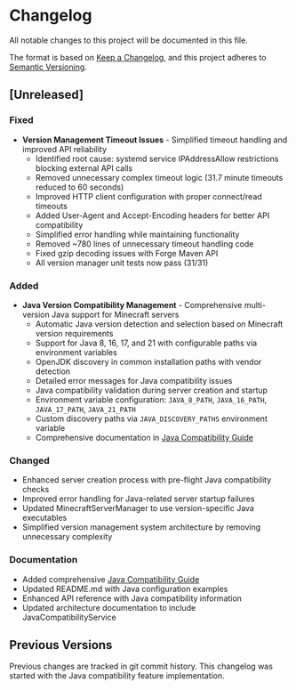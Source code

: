 # Changelog

All notable changes to this project will be documented in this file.

The format is based on [Keep a Changelog](https://keepachangelog.com/en/1.0.0/),
and this project adheres to [Semantic Versioning](https://semver.org/spec/v2.0.0.html).

## [Unreleased]

### Fixed
- **Version Management Timeout Issues** - Simplified timeout handling and improved API reliability
  - Identified root cause: systemd service IPAddressAllow restrictions blocking external API calls
  - Removed unnecessary complex timeout logic (31.7 minute timeouts reduced to 60 seconds)
  - Improved HTTP client configuration with proper connect/read timeouts
  - Added User-Agent and Accept-Encoding headers for better API compatibility
  - Simplified error handling while maintaining functionality
  - Removed ~780 lines of unnecessary timeout handling code
  - Fixed gzip decoding issues with Forge Maven API
  - All version manager unit tests now pass (31/31)

### Added
- **Java Version Compatibility Management** - Comprehensive multi-version Java support for Minecraft servers
  - Automatic Java version detection and selection based on Minecraft version requirements
  - Support for Java 8, 16, 17, and 21 with configurable paths via environment variables
  - OpenJDK discovery in common installation paths with vendor detection
  - Detailed error messages for Java compatibility issues
  - Java compatibility validation during server creation and startup
  - Environment variable configuration: `JAVA_8_PATH`, `JAVA_16_PATH`, `JAVA_17_PATH`, `JAVA_21_PATH`
  - Custom discovery paths via `JAVA_DISCOVERY_PATHS` environment variable
  - Comprehensive documentation in [Java Compatibility Guide](docs/java-compatibility.md)

### Changed
- Enhanced server creation process with pre-flight Java compatibility checks
- Improved error handling for Java-related server startup failures
- Updated MinecraftServerManager to use version-specific Java executables
- Simplified version management system architecture by removing unnecessary complexity

### Documentation
- Added comprehensive [Java Compatibility Guide](docs/java-compatibility.md)
- Updated README.md with Java configuration examples
- Enhanced API reference with Java compatibility information
- Updated architecture documentation to include JavaCompatibilityService

## Previous Versions

Previous changes are tracked in git commit history. This changelog was started with the Java compatibility feature implementation.
